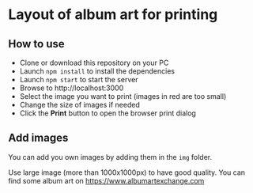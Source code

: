 # Layout of album art for printing

## How to use

- Clone or download this repository on your PC
- Launch `npm install` to install the dependencies
- Launch `npm start` to start the server
- Browse to http://localhost:3000
- Select the image you want to print (images in red are too small)
- Change the size of images if needed
- Click the **Print** button to open the browser print dialog

## Add images

You can add you own images by adding them in the `img` folder.

Use large image (more than 1000x1000px) to have good quality. You can find some album art on https://www.albumartexchange.com
